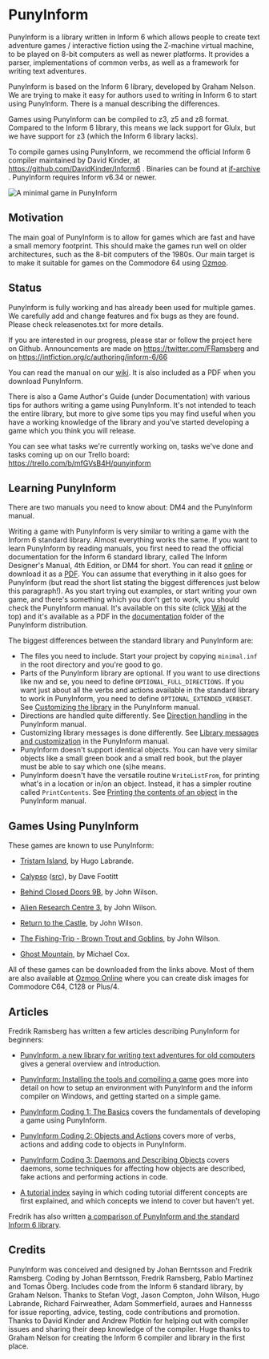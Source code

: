 # PunyInform

PunyInform is a library written in Inform 6 which allows people to create text adventure games / interactive fiction using the Z-machine virtual machine, to be played on 8-bit computers as well as newer platforms. It provides a parser, implementations of common verbs, as well as a framework for writing text adventures.

PunyInform is based on the Inform 6 library, developed by Graham Nelson. We are trying to make it easy for authors used to writing in Inform 6 to start using PunyInform. There is a manual describing the differences.

Games using PunyInform can be compiled to z3, z5 and z8 format. Compared to the Inform 6 library, this means we lack support for Glulx, but we have support for z3 (which the Inform 6 library lacks).

To compile games using PunyInform, we recommend the official Inform 6 compiler maintained by David Kinder, at https://github.com/DavidKinder/Inform6 . Binaries can be found at [if-archive](http://www.ifarchive.org/indexes/if-archiveXinfocomXcompilersXinform6Xexecutables.html) . PunyInform requires Inform v6.34 or newer.

![A minimal game in PunyInform](https://github.com/johanberntsson/PunyInform/blob/master/documentation/screenshots/simplegame.png?raw=true)

## Motivation

The main goal of PunyInform is to allow for games which are fast and have a small memory footprint. This should make the games run well on older architectures, such as the 8-bit computers of the 1980s. Our main target is to make it suitable for games on the Commodore 64 using [Ozmoo](https://github.com/johanberntsson/ozmoo/).


## Status

PunyInform is fully working and has already been used for multiple games. We carefully add and change features and fix bugs as they are found. Please check releasenotes.txt for more details.

If you are interested in our progress, please star or follow the project here on Github. Announcements are made on https://twitter.com/FRamsberg and on https://intfiction.org/c/authoring/inform-6/66

You can read the manual on our [wiki](https://github.com/johanberntsson/PunyInform/wiki/Manual). It is also included as a PDF when you download PunyInform.

There is also a Game Author's Guide (under Documentation) with various tips for authors writing a game using PunyInform. It's not intended to teach the entire library, but more to give some tips you may find useful when you have a working knowledge of the library and you've started developing a game which you think you will release.

You can see what tasks we're currently working on, tasks we've done and tasks coming up on our Trello board: https://trello.com/b/mfGVsB4H/punyinform

## Learning PunyInform

There are two manuals you need to know about: DM4 and the PunyInform manual.

Writing a game with PunyInform is very similar to writing a game with the Inform 6 standard library. Almost everything works the same. If you want to learn PunyInform by reading manuals, you first need to read the official documentation for the Inform 6 standard library, called The Inform Designer's Manual, 4th Edition, or DM4 for short. You can read it [online](https://www.inform-fiction.org/manual/html/index.html) or download it as a [PDF](https://www.inform-fiction.org/manual/DM4.pdf). You can assume that everything in it also goes for PunyInform (but read the short list stating the biggest differences just below this paragraph!). As you start trying out examples, or start writing your own game, and there's something which you don't get to work, you should check the PunyInform manual. It's available on this site (click [Wiki](https://github.com/johanberntsson/PunyInform/wiki/manual) at the top) and it's available as a PDF in the [documentation](https://github.com/johanberntsson/PunyInform/tree/master/documentation) folder of the PunyInform distribution.

The biggest differences between the standard library and PunyInform are:

* The files you need to include. Start your project by copying `minimal.inf` in the root directory and you're good to go.
* Parts of the PunyInform library are optional. If you want to use directions like nw and se, you need to define `OPTIONAL_FULL_DIRECTIONS`. If you want just about all the verbs and actions available in the standard library to work in PunyInform, you need to define `OPTIONAL_EXTENDED_VERBSET`. See [Customizing the library](https://github.com/johanberntsson/PunyInform/wiki/Manual#customizing-the-library) in the PunyInform manual.
* Directions are handled quite differently. See [Direction handling](https://github.com/johanberntsson/PunyInform/wiki/Manual#direction-handling) in the PunyInform manual.
* Customizing library messages is done differently. See [Library messages and customization](https://github.com/johanberntsson/PunyInform/wiki/Manual#library-messages-and-customization) in the PunyInform manual.
* PunyInform doesn't support identical objects. You can have very similar objects like a small green book and a small red book, but the player must be able to say which one (s)he means.
* PunyInform doesn't have the versatile routine `WriteListFrom`, for printing what's in a location or in/on an object. Instead, it has a simpler routine called `PrintContents`. See [Printing the contents of an object](https://github.com/johanberntsson/PunyInform/wiki/Manual#printing-the-contents-of-an-object) in the PunyInform manual.

## Games Using PunyInform

These games are known to use PunyInform:

* [Tristam Island](https://hlabrande.itch.io/tristam-island), by Hugo Labrande.

* [Calypso](http://microheaven.com/ozmoo/games/calypso/calypso.z3) ([src](https://github.com/dave-f/calypso)), by Dave Footitt

* [Behind Closed Doors 9B](http://www.zenobi.co.uk/2020/07/punyinfom-enters-fray.html), by John Wilson.

* [Alien Research Centre 3](https://ifdb.tads.org/viewgame?id=cf9x7zhfnohedim), by John Wilson.

* [Return to the Castle](https://ifdb.tads.org/viewgame?id=5bo8vhrguyr1d11s), by John Wilson.

* [The Fishing-Trip - Brown Trout and Goblins](https://ifdb.tads.org/viewgame?id=fqhoqlh01ex5wwvo), by John Wilson.

* [Ghost Mountain](https://compdelta.itch.io/ghost-mountain), by Michael Cox.

All of these games can be downloaded from the links above. Most of them are also available at [Ozmoo Online](http://microheaven.com/ozmooonline/) where you can create disk images for Commodore C64, C128 or Plus/4.

## Articles

Fredrik Ramsberg has written a few articles describing PunyInform for beginners:

* [PunyInform, a new library for writing text adventures for old computers](https://vintageisthenewold.com/punyinform-a-new-library-for-writing-text-adventures-for-old-computers/) gives a general overview and introduction.

* [PunyInform: Installing the tools and compiling a game](https://vintageisthenewold.com/punyinform-installing-the-tools-and-compiling-a-game/) goes more into detail on how to setup an environment with PunyInform and the inform compiler on Windows, and getting started on a simple game.

* [PunyInform Coding 1: The Basics](https://vintageisthenewold.com/punyinform-coding-1-the-basics/) covers the fundamentals of developing a game using PunyInform.

* [PunyInform Coding 2: Objects and Actions](https://vintageisthenewold.com/punyinform-coding-2-objects-and-actions/) covers more of verbs, actions and adding code to objects in PunyInform.

* [PunyInform Coding 3: Daemons and Describing Objects](https://vintageisthenewold.com/punyinform-coding-3-daemons-and-describing-objects/) covers daemons, some techniques for affecting how objects are described, fake actions and performing actions in code.

* [A tutorial index](https://docs.google.com/spreadsheets/d/1DSAu3bTkmWByLOGGGeb9qj9TwXoUEvAJCihF_8hYzPE/edit?usp=sharing) saying in which coding tutorial different concepts are first explained, and which concepts we intend to cover but haven't yet.

Fredrik has also written [a comparison of PunyInform and the standard Inform 6 library](https://intfiction.org/t/punyinform-vs-inform-6-a-comparison/46625).

## Credits

PunyInform was conceived and designed by Johan Berntsson and Fredrik Ramsberg. Coding by Johan Berntsson, Fredrik Ramsberg, Pablo Martinez and Tomas Öberg. Includes code from the Inform 6 standard library, by Graham Nelson. Thanks to Stefan Vogt, Jason Compton, John Wilson, Hugo Labrande, Richard Fairweather, Adam Sommerfield, auraes and Hannesss for issue reporting, advice, testing, code contributions and promotion. Thanks to David Kinder and Andrew Plotkin for helping out with compiler issues and sharing their deep knowledge of the compiler. Huge thanks to Graham Nelson for creating the Inform 6 compiler and library in the first place.
